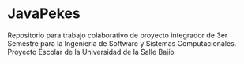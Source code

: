 # JavaPekes
Repositorio para trabajo colaborativo de proyecto integrador de 3er Semestre para la Ingeniería de Software y Sistemas Computacionales. Proyecto Escolar de la Universidad de la Salle Bajío
